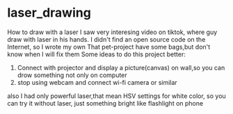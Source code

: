 # laser_drawing
How to draw with a laser
I saw very interesing video on tiktok, where guy draw with laser in his hands. I didn't find an open source code on the Internet, so I wrote my own
That pet-project have some bags,but don't know when I will fix them
Some ideas to do this project better:
1. Connect with projector and display a picture(canvas) on wall,so you can drow something not only on computer
2. stop using webcam and connect wi-fi camera or similar

also I had only powerful laser,that mean HSV settings for white color, so you can try it without laser, just something bright like flashlight on phone
